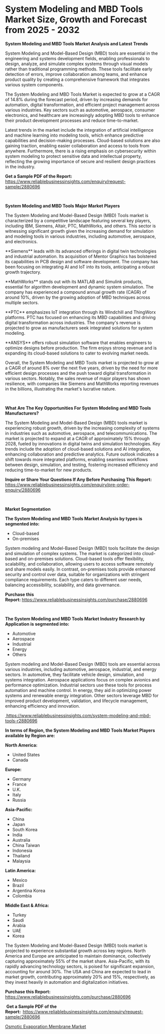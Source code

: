<p><h1>System Modeling and MBD Tools Market Size, Growth and Forecast from 2025 - 2032</h1></p><p><strong>System Modeling and MBD Tools Market Analysis and Latest Trends</strong></p>
<p><p>System Modeling and Model-Based Design (MBD) tools are essential in the engineering and systems development fields, enabling professionals to design, analyze, and simulate complex systems through visual models rather than traditional programming methods. These tools facilitate early detection of errors, improve collaboration among teams, and enhance product quality by creating a comprehensive framework that integrates various system components.</p><p>The System Modeling and MBD Tools Market is expected to grow at a CAGR of 14.8% during the forecast period, driven by increasing demands for automation, digital transformation, and efficient project management across various industries. Key sectors such as automotive, aerospace, consumer electronics, and healthcare are increasingly adopting MBD tools to enhance their product development processes and reduce time-to-market.</p><p>Latest trends in the market include the integration of artificial intelligence and machine learning into modeling tools, which enhance predictive capabilities and decision-making processes. Cloud-based solutions are also gaining traction, enabling easier collaboration and access to tools from anywhere. Furthermore, there is a rising emphasis on cybersecurity within system modeling to protect sensitive data and intellectual property, reflecting the growing importance of secure and resilient design practices in the industry.</p></p>
<p><strong>Get a Sample PDF of the Report:&nbsp;</strong> <a href="https://www.reliablebusinessinsights.com/enquiry/request-sample/2880696?utm_campaign=3030&utm_medium=2&utm_source=Github&utm_content=ia&utm_term=12032025&utm_id=system-modeling-and-mbd-tools">https://www.reliablebusinessinsights.com/enquiry/request-sample/2880696</a></p>
<p>&nbsp;</p>
<p><strong>System Modeling and MBD Tools Major Market Players</strong></p>
<p><p>The System Modeling and Model-Based Design (MBD) Tools market is characterized by a competitive landscape featuring several key players, including IBM, Siemens, Altair, PTC, MathWorks, and others. This sector is witnessing significant growth given the increasing demand for simulation and modeling tools in various industries, including automotive, aerospace, and electronics.</p><p>**Siemens** leads with its advanced offerings in digital twin technologies and industrial automation. Its acquisition of Mentor Graphics has bolstered its capabilities in PCB design and software development. The company has been focusing on integrating AI and IoT into its tools, anticipating a robust growth trajectory.</p><p>**MathWorks** stands out with its MATLAB and Simulink products, essential for algorithm development and dynamic system simulation. The company has experienced a compound annual growth rate (CAGR) of around 10%, driven by the growing adoption of MBD techniques across multiple sectors. </p><p>**PTC** emphasizes IoT integration through its Windchill and ThingWorx platforms. PTC has focused on enhancing its MBD capabilities and driving digital transformation across industries. The company's revenue is projected to grow as manufacturers seek integrated solutions for system modeling.</p><p>**ANSYS** offers robust simulation software that enables engineers to optimize designs before production. The firm enjoys strong revenue and is expanding its cloud-based solutions to cater to evolving market needs.</p><p>Overall, the System Modeling and MBD Tools market is projected to grow at a CAGR of around 8% over the next five years, driven by the need for more efficient design processes and the push toward digital transformation in various sectors. Notably, the sales revenue of major players has shown resilience, with companies like Siemens and MathWorks reporting revenues in the billions, illustrating the market's lucrative nature.</p></p>
<p>&nbsp;</p>
<p><strong>What Are The Key Opportunities For System Modeling and MBD Tools Manufacturers?</strong></p>
<p><p>The System Modeling and Model-Based Design (MBD) tools market is experiencing robust growth, driven by the increasing complexity of systems in industries such as automotive, aerospace, and telecommunications. The market is projected to expand at a CAGR of approximately 15% through 2028, fueled by innovations in digital twins and simulation technologies. Key trends include the adoption of cloud-based solutions and AI integration, enhancing collaboration and predictive analytics. Future outlook indicates a shift towards more integrated platforms, enabling seamless workflows between design, simulation, and testing, fostering increased efficiency and reducing time-to-market for new products.</p></p>
<p><strong>Inquire or Share Your Questions If Any Before Purchasing This Report:</strong> <a href="https://www.reliablebusinessinsights.com/enquiry/pre-order-enquiry/2880696?utm_campaign=3030&utm_medium=2&utm_source=Github&utm_content=ia&utm_term=12032025&utm_id=system-modeling-and-mbd-tools">https://www.reliablebusinessinsights.com/enquiry/pre-order-enquiry/2880696</a></p>
<p>&nbsp;</p>
<p><strong>Market Segmentation</strong></p>
<p><strong>The System Modeling and MBD Tools Market Analysis by types is segmented into:</strong></p>
<p><ul><li>Cloud-based</li><li>On-premises</li></ul></p>
<p><p>System modeling and Model-Based Design (MBD) tools facilitate the design and simulation of complex systems. The market is categorized into cloud-based and on-premises solutions. Cloud-based tools offer flexibility, scalability, and collaboration, allowing users to access software remotely and share models easily. In contrast, on-premises tools provide enhanced security and control over data, suitable for organizations with stringent compliance requirements. Each type caters to different user needs, balancing accessibility, scalability, and data governance.</p></p>
<p><strong>Purchase this Report:&nbsp;</strong><a href="https://www.reliablebusinessinsights.com/purchase/2880696?utm_campaign=3030&utm_medium=2&utm_source=Github&utm_content=ia&utm_term=12032025&utm_id=system-modeling-and-mbd-tools">https://www.reliablebusinessinsights.com/purchase/2880696</a></p>
<p>&nbsp;</p>
<p><strong>The System Modeling and MBD Tools Market Industry Research by Application is segmented into:</strong></p>
<p><ul><li>Automotive</li><li>Aerospace</li><li>Industrial</li><li>Energy</li><li>Others</li></ul></p>
<p><p>System modeling and Model-Based Design (MBD) tools are essential across various industries, including automotive, aerospace, industrial, and energy sectors. In automotive, they facilitate vehicle design, simulation, and systems integration. Aerospace applications focus on complex avionics and performance optimization. Industrial sectors use these tools for process automation and machine control. In energy, they aid in optimizing power systems and renewable energy integration. Other sectors leverage MBD for improved product development, validation, and lifecycle management, enhancing efficiency and innovation.</p></p>
<p><a href="https://www.reliablebusinessinsights.com/system-modeling-and-mbd-tools-r2880696?utm_campaign=3030&utm_medium=2&utm_source=Github&utm_content=ia&utm_term=12032025&utm_id=system-modeling-and-mbd-tools">&nbsp;https://www.reliablebusinessinsights.com/system-modeling-and-mbd-tools-r2880696</a></p>
<p><strong>In terms of Region, the System Modeling and MBD Tools Market Players available by Region are:</strong></p>
<p>
    <p> <strong> North America: </strong>
        <ul>
            <li>United States</li>
            <li>Canada</li>
        </ul>
        </p> 
    <p> <strong> Europe: </strong>
        <ul>
            <li>Germany</li>
            <li>France</li>
            <li>U.K.</li>
            <li>Italy</li>
            <li>Russia</li>
        </ul>
        </p> 
    <p> <strong> Asia-Pacific: </strong>
        <ul>
            <li>China</li>
            <li>Japan</li>
            <li>South Korea</li>
            <li>India</li>
            <li>Australia</li>
            <li>China Taiwan</li>
            <li>Indonesia</li>
            <li>Thailand</li>
            <li>Malaysia</li>
        </ul>
        </p> 
    <p> <strong> Latin America: </strong>
        <ul>
            <li>Mexico</li>
            <li>Brazil</li>
            <li>Argentina Korea</li>
            <li>Colombia</li>
        </ul>
        </p> 
    <p> <strong> Middle East & Africa: </strong>
        <ul>
            <li>Turkey</li>
            <li>Saudi</li>
            <li>Arabia</li>
            <li>UAE</li>
            <li>Korea</li>
        </ul>
    </p>
    </p>
<p><p>The System Modeling and Model-Based Design (MBD) tools market is projected to experience substantial growth across key regions. North America and Europe are anticipated to maintain dominance, collectively capturing approximately 55% of the market share. Asia-Pacific, with its rapidly advancing technology sectors, is poised for significant expansion, accounting for around 30%. The USA and China are expected to lead in market growth, contributing approximately 20% and 15%, respectively, as they invest heavily in automation and digitalization initiatives.</p></p>
<p><strong>Purchase this Report: </strong><a href="https://www.reliablebusinessinsights.com/purchase/2880696?utm_campaign=3030&utm_medium=2&utm_source=Github&utm_content=ia&utm_term=12032025&utm_id=system-modeling-and-mbd-tools">https://www.reliablebusinessinsights.com/purchase/2880696</a></p>
<p>&nbsp;<strong>Get a Sample PDF of the Report:&nbsp;&nbsp;</strong><a href="https://www.reliablebusinessinsights.com/enquiry/request-sample/2880696?utm_campaign=3030&utm_medium=2&utm_source=Github&utm_content=ia&utm_term=12032025&utm_id=system-modeling-and-mbd-tools">https://www.reliablebusinessinsights.com/enquiry/request-sample/2880696</a></p>
<p><strong></strong></p>
<p><p><a href="https://github.com/salodipura00/Market-Research-Report-List-1/blob/main/osmotic-evaporation-membrane-market.md?utm_campaign=3030&utm_medium=2&utm_source=Github&utm_content=ia&utm_term=12032025&utm_id=system-modeling-and-mbd-tools">Osmotic Evaporation Membrane Market</a></p></p>